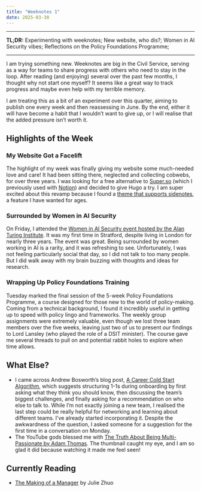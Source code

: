 ```yaml
---
title: "Weeknotes 1"
date: 2025-03-30
---
```


---
**TL;DR:** Experimenting with weeknotes; New website, who dis?; Women in AI Security vibes; Reflections on the Policy Foundations Programme;

---

<!-- more -->

I am trying something new. Weeknotes are big in the Civil Service, serving as a way for teams to share progress with others who need to stay in the loop. After reading (and enjoying) several over the past few months, I thought why not start one myself? It seems like a great way to track progress and maybe even help with my terrible memory.

I am treating this as a bit of an experiment over this quarter, aiming to publish one every week and then reassessing in June. By the end, either it will have become a habit that I wouldn’t want to give up, or I will realise that the added pressure isn’t worth it.

## Highlights of the Week

### My Website Got a Facelift
The highlight of my week was finally giving my website some much-needed love and care! It had been sitting there, neglected and collecting cobwebs, for over three years. I was looking for a free alternative to [Super.so](https://super.so) (which I previously used with [Notion](https://www.notion.com)) and decided to give Hugo a try. I am super excited about this revamp because I found a [theme that supports sidenotes](https://github.com/michenriksen/hugo-theme-til), a feature I have wanted for ages.

### Surrounded by Women in AI Security
On Friday, I attended the [Women in AI Security event hosted by the Alan Turing Institute](https://www.turing.ac.uk/events/women-ai-security-workshop-0). It was my first time in Stratford, despite living in London for nearly three years. The event was great. Being surrounded by women working in AI is a rarity, and it was refreshing to see. Unfortunately, I was not feeling particularly social that day, so I did not talk to too many people. But I did walk away with my brain buzzing with thoughts and ideas for research.

### Wrapping Up Policy Foundations Training
Tuesday marked the final session of the 5-week Policy Foundations Programme, a course designed for those new to the world of policy-making. Coming from a technical background, I found it incredibly useful in getting up to speed with policy lingo and frameworks. The weekly group assignments were extremely valuable, even though we lost three team members over the five weeks, leaving just two of us to present our findings to Lord Lansley (who played the role of a DSIT minister). The course gave me several threads to pull on and potential rabbit holes to explore when time allows.

## What Else?
* I came across Andrew Bosworth’s blog post, [A Career Cold Start Algorithm](https://boz.com/articles/career-cold-start), which suggests structuring 1-1s during onboarding by first asking what they think you should know, then discussing the team’s biggest challenges, and finally asking for a recommendation on who else to talk to. While I’m not exactly joining a new team, I realised the last step could be really helpful for networking and learning about different teams. I’ve already started incorporating it. Despite the awkwardness of the question, I asked someone for a suggestion for the first time in a conversation on Monday.
* The YouTube gods blessed me with [The Truth About Being Multi-Passionate by Adam Thomas](https://www.youtube.com/watch?v=GYxB5uthnKA). The thumbnail caught my eye, and I am so glad it did because watching it made me feel seen! 

## Currently Reading
* [The Making of a Manager](https://www.goodreads.com/book/show/38821039-the-making-of-a-manager) by Julie Zhuo